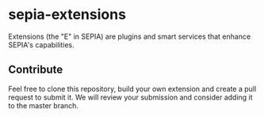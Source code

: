 # sepia-extensions
Extensions (the "E" in SEPIA) are plugins and smart services that enhance SEPIA's capabilities.

## Contribute
Feel free to clone this repository, build your own extension and create a pull request to submit it. We will review your submission and consider adding it to the master branch.
